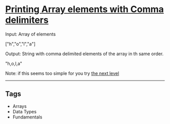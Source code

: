 # [Printing Array elements with Comma delimiters](https://www.codewars.com/kata/56e2f59fb2ed128081001328)

Input: Array of elements

["h","o","l","a"]

Output: String with comma delimited elements of the array in th same order.

"h,o,l,a"

Note: if this seems too simple for you try [the next level](https://www.codewars.com/kata/5711d95f159cde99e0000249)

---

## Tags

- Arrays
- Data Types
- Fundamentals
